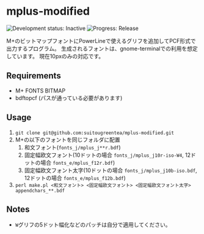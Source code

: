 mplus-modified
==============
![Development status: Inactive](https://img.shields.io/badge/Development%20status-Inactive-red.svg)
![Progress: Release](https://img.shields.io/badge/Progress-Release-brightgreen.svg)

M+のビットマップフォントにPowerLineで使えるグリフを追加してPCF形式で出力するプログラム。
生成されるフォントは、gnome-terminalでの利用を想定しています。
現在10pxのみの対応です。

Requirements
------------
* M+ FONTS BITMAP
* bdftopcf (パスが通っている必要があります)

Usage
-----
1. `git clone git@github.com:suitougreentea/mplus-modified.git`
2. M+の以下のフォントを同じフォルダに配置
    1. 和文フォント(`fonts_j/mplus_j**r.bdf`)
    2. 固定幅欧文フォント(10ドットの場合 `fonts_j/mplus_j10r-iso-W4`, 12ドットの場合 `fonts_e/mplus_f12r.bdf`)
    3. 固定幅欧文フォント太字(10ドットの場合 `fonts_j/mplus_j10b-iso.bdf`, 12ドットの場合 `fonts_e/mplus_f12b.bdf`)
3. `perl make.pl <和文フォント> <固定幅欧文フォント> <固定幅欧文フォント太字> appendchars_**.bdf`

Notes
-----
* `W`グリフの5ドット幅化などのパッチは自分で適用してください。
